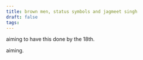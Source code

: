 ```yaml
---
title: brown men, status symbols and jagmeet singh
draft: false
tags:
---
```

aiming to have this done by the 18th. 

aiming.